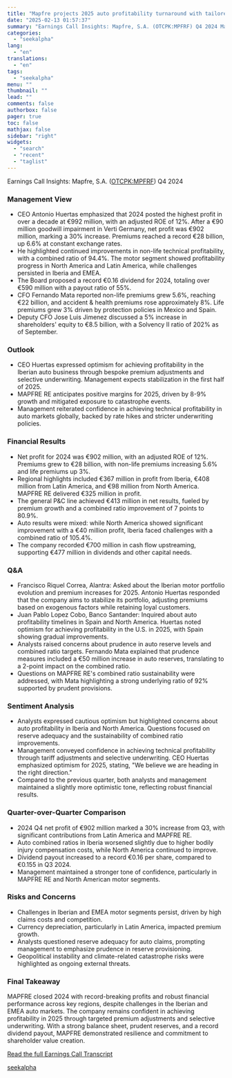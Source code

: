 ```yaml
---
title: "Mapfre projects 2025 auto profitability turnaround with tailored premium adjustments"
date: "2025-02-13 01:57:37"
summary: "Earnings Call Insights: Mapfre, S.A. (OTCPK:MPFRF) Q4 2024 Management View CEO Antonio Huertas emphasized that 2024 posted the highest profit in over a decade at €992 million, with an adjusted ROE of 12%. After a €90 million goodwill impairment in Verti Germany, net profit was €902 million, marking a 30%..."
categories:
  - "seekalpha"
lang:
  - "en"
translations:
  - "en"
tags:
  - "seekalpha"
menu: ""
thumbnail: ""
lead: ""
comments: false
authorbox: false
pager: true
toc: false
mathjax: false
sidebar: "right"
widgets:
  - "search"
  - "recent"
  - "taglist"
---
```


Earnings Call Insights: Mapfre, S.A. ([OTCPK:MPFRF](https://seekingalpha.com/symbol/MPFRF "Mapfre, S.A.")) Q4 2024

### Management View

* CEO Antonio Huertas emphasized that 2024 posted the highest profit in over a decade at €992 million, with an adjusted ROE of 12%. After a €90 million goodwill impairment in Verti Germany, net profit was €902 million, marking a 30% increase. Premiums reached a record €28 billion, up 6.6% at constant exchange rates.
* He highlighted continued improvements in non-life technical profitability, with a combined ratio of 94.4%. The motor segment showed profitability progress in North America and Latin America, while challenges persisted in Iberia and EMEA.
* The Board proposed a record €0.16 dividend for 2024, totaling over €590 million with a payout ratio of 55%.
* CFO Fernando Mata reported non-life premiums grew 5.6%, reaching €22 billion, and accident & health premiums rose approximately 8%. Life premiums grew 3% driven by protection policies in Mexico and Spain.
* Deputy CFO Jose Luis Jimenez discussed a 5% increase in shareholders' equity to €8.5 billion, with a Solvency II ratio of 202% as of September.

### Outlook

* CEO Huertas expressed optimism for achieving profitability in the Iberian auto business through bespoke premium adjustments and selective underwriting. Management expects stabilization in the first half of 2025.
* MAPFRE RE anticipates positive margins for 2025, driven by 8-9% growth and mitigated exposure to catastrophe events.
* Management reiterated confidence in achieving technical profitability in auto markets globally, backed by rate hikes and stricter underwriting policies.

### Financial Results

* Net profit for 2024 was €902 million, with an adjusted ROE of 12%. Premiums grew to €28 billion, with non-life premiums increasing 5.6% and life premiums up 3%.
* Regional highlights included €367 million in profit from Iberia, €408 million from Latin America, and €98 million from North America. MAPFRE RE delivered €325 million in profit.
* The general P&C line achieved €413 million in net results, fueled by premium growth and a combined ratio improvement of 7 points to 80.9%.
* Auto results were mixed: while North America showed significant improvement with a €40 million profit, Iberia faced challenges with a combined ratio of 105.4%.
* The company recorded €700 million in cash flow upstreaming, supporting €477 million in dividends and other capital needs.

### Q&A

* Francisco Riquel Correa, Alantra: Asked about the Iberian motor portfolio evolution and premium increases for 2025. Antonio Huertas responded that the company aims to stabilize its portfolio, adjusting premiums based on exogenous factors while retaining loyal customers.
* Juan Pablo Lopez Cobo, Banco Santander: Inquired about auto profitability timelines in Spain and North America. Huertas noted optimism for achieving profitability in the U.S. in 2025, with Spain showing gradual improvements.
* Analysts raised concerns about prudence in auto reserve levels and combined ratio targets. Fernando Mata explained that prudence measures included a €50 million increase in auto reserves, translating to a 2-point impact on the combined ratio.
* Questions on MAPFRE RE's combined ratio sustainability were addressed, with Mata highlighting a strong underlying ratio of 92% supported by prudent provisions.

### Sentiment Analysis

* Analysts expressed cautious optimism but highlighted concerns about auto profitability in Iberia and North America. Questions focused on reserve adequacy and the sustainability of combined ratio improvements.
* Management conveyed confidence in achieving technical profitability through tariff adjustments and selective underwriting. CEO Huertas emphasized optimism for 2025, stating, "We believe we are heading in the right direction."
* Compared to the previous quarter, both analysts and management maintained a slightly more optimistic tone, reflecting robust financial results.

### Quarter-over-Quarter Comparison

* 2024 Q4 net profit of €902 million marked a 30% increase from Q3, with significant contributions from Latin America and MAPFRE RE.
* Auto combined ratios in Iberia worsened slightly due to higher bodily injury compensation costs, while North America continued to improve.
* Dividend payout increased to a record €0.16 per share, compared to €0.155 in Q3 2024.
* Management maintained a stronger tone of confidence, particularly in MAPFRE RE and North American motor segments.

### Risks and Concerns

* Challenges in Iberian and EMEA motor segments persist, driven by high claims costs and competition.
* Currency depreciation, particularly in Latin America, impacted premium growth.
* Analysts questioned reserve adequacy for auto claims, prompting management to emphasize prudence in reserve provisioning.
* Geopolitical instability and climate-related catastrophe risks were highlighted as ongoing external threats.

### Final Takeaway

MAPFRE closed 2024 with record-breaking profits and robust financial performance across key regions, despite challenges in the Iberian and EMEA auto markets. The company remains confident in achieving profitability in 2025 through targeted premium adjustments and selective underwriting. With a strong balance sheet, prudent reserves, and a record dividend payout, MAPFRE demonstrated resilience and commitment to shareholder value creation.

[Read the full Earnings Call Transcript](https://seekingalpha.com/symbol/MPFRF/earnings/transcripts)

[seekalpha](https://seekingalpha.com/news/4407362-mapfre-projects-2025-auto-profitability-turnaround-with-tailored-premium-adjustments)
